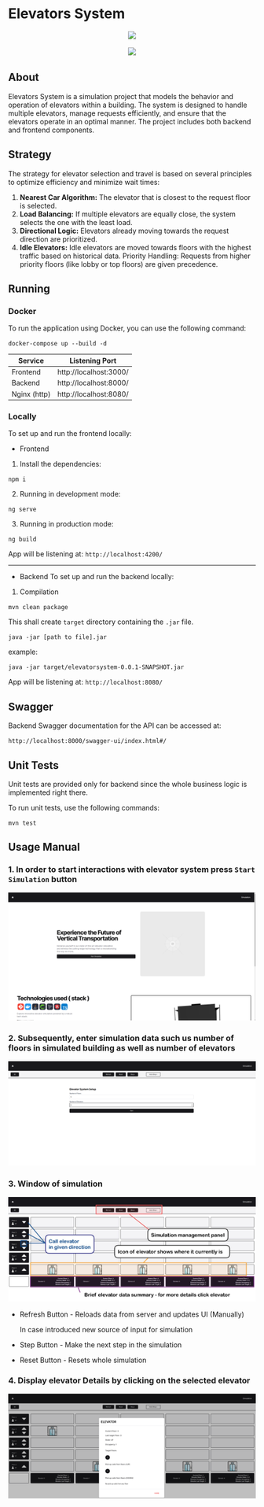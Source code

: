 # Elevators System
<p align="center">
  <a href="https://skillicons.dev">
    <img src="https://skillicons.dev/icons?i=git,docker,java,spring" />
  </a>
</p>
<p align="center">
  <a href="https://skillicons.dev">
    <img src="https://skillicons.dev/icons?i=angular,typescript,threejs,tailwind" />
  </a>
</p>

## About
Elevators System is a simulation project that models the behavior and operation of elevators within a building. The system is designed to handle multiple elevators, manage requests efficiently, and ensure that the elevators operate in an optimal manner. The project includes both backend and frontend components.

## Strategy
The strategy for elevator selection and travel is based on several principles to optimize efficiency and minimize wait times:
1. <b>Nearest Car Algorithm:</b> The elevator that is closest to the request floor is selected.
2. <b>Load Balancing:</b> If multiple elevators are equally close, the system selects the one with the least load.
3. <b>Directional Logic:</b> Elevators already moving towards the request direction are prioritized.
4. <b>Idle Elevators:</b> Idle elevators are moved towards floors with the highest traffic based on historical data.
   Priority Handling: Requests from higher priority floors (like lobby or top floors) are given precedence.

## Running 

### Docker
To run the application using Docker, you can use the following command:
```shell
docker-compose up --build -d 
```

| Service      | Listening Port         |
|--------------|------------------------|
| Frontend     | http://localhost:3000/ |
| Backend      | http://localhost:8000/ |
| Nginx (http) | http://localhost:8080/ |


### Locally
To set up and run the frontend locally:
- Frontend
1. Install the dependencies:
```shell
npm i
```
2. Running in development mode:

```shell
ng serve
```

3. Running in production mode:

```shell
ng build
```

App will be listening at: `http://localhost:4200/`
___

- Backend
  To set up and run the backend locally:

1. Compilation
``` 
mvn clean package
```
This shall create `target` directory containing the `.jar` file.

``` 
java -jar [path to file].jar
```
example:
``` 
java -jar target/elevatorsystem-0.0.1-SNAPSHOT.jar
```

App will be listening at: `http://localhost:8080/`


## Swagger
Backend Swagger documentation for the API can be accessed at:
```
http://localhost:8000/swagger-ui/index.html#/
```


## Unit Tests

Unit tests are provided only for backend since the whole business logic is implemented right there.

To run unit tests, use the following commands:
```shell
mvn test
```

## Usage Manual

### 1. In order to start interactions with elevator system press `Start Simulation` button


![image](https://github.com/Andrzej-Swietek/ElevatorSystem/blob/22ddd419ecc43d563c1e573e750171fb2dafa652/docs/home.png?raw=true)

### 2. Subsequently, enter simulation data such us number of floors in simulated building as well as number of elevators
![image](https://github.com/Andrzej-Swietek/ElevatorSystem/blob/22ddd419ecc43d563c1e573e750171fb2dafa652/docs/start-simulation.png?raw=true)

### 3. Window of simulation
![image](https://github.com/Andrzej-Swietek/ElevatorSystem/blob/22ddd419ecc43d563c1e573e750171fb2dafa652/docs/simulation-1-1.jpg?raw=true)

- Refresh Button - Reloads data from server and updates UI (Manually)
  
    In case introduced new source of input for simulation
- Step Button - Make the next step in the simulation
- Reset Button - Resets whole simulation

### 4. Display elevator Details by clicking on the selected elevator
![image](https://github.com/Andrzej-Swietek/ElevatorSystem/blob/22ddd419ecc43d563c1e573e750171fb2dafa652/docs/simulation-modal.png?raw=true)
